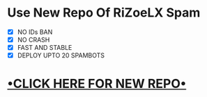 # Use New Repo Of RiZoeLX Spam

- [x] NO IDs BAN
- [x] NO CRASH
- [x] FAST AND STABLE
- [x] DEPLOY UPTO 20 SPAMBOTS

# [•CLICK HERE FOR NEW REPO•](https://github.com/MrRizoel/RiZoeLMultiSpamBot)
